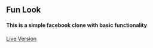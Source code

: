 ## Fun Look
####  This is a simple facebook clone with basic functionality
[Live Version](https://funlook.herokuapp.com)
